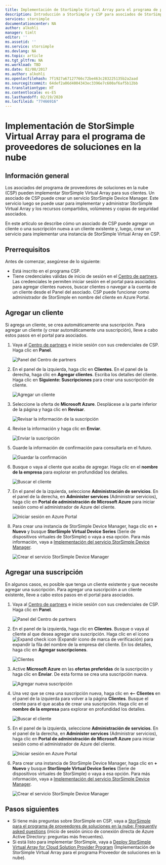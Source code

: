 ```yaml
---
title: Implementación de StorSimple Virtual Array para el programa de proveedores de soluciones en la nube
description: Introducción a StorSimple y CSP para asociados de StorSimple.
services: storsimple
documentationcenter: NA
author: alkohli
manager: timlt
editor: ''
ms.assetid: ''
ms.service: storsimple
ms.devlang: NA
ms.topic: article
ms.tgt_pltfrm: NA
ms.workload: TBD
ms.date: 02/08/2017
ms.author: alkohli
ms.openlocfilehash: 7f1927a67127766c72be463c283225135b2a2aad
ms.sourcegitcommit: 64def2a06d4004343ec3396e7c600af6af5b12bb
ms.translationtype: HT
ms.contentlocale: es-ES
ms.lasthandoff: 02/19/2020
ms.locfileid: "77466916"
---
```

# <a name="deploy-storsimple-virtual-array-for-cloud-solution-provider-program"></a>Implementación de StorSimple Virtual Array para el programa de proveedores de soluciones en la nube

## <a name="overview"></a>Información general

Los asociados del programa de proveedores de soluciones en la nube (CSP) pueden implementar StorSimple Virtual Array para sus clientes. Un asociado de CSP puede crear un servicio StorSimple Device Manager. Este servicio luego se puede usar para implementar y administrar StorSimple Virtual Array y los recursos compartidos, volúmenes y copias de seguridad asociados.

En este artículo se describe cómo un asociado de CSP puede agregar un cliente o una suscripción nueva a un cliente existente y, luego, crear un servicio para implementar una instancia de StorSimple Virtual Array en CSP.

## <a name="prerequisites"></a>Prerrequisitos

Antes de comenzar, asegúrese de lo siguiente:

- Está inscrito en el programa CSP.
- Tiene credenciales válidas de inicio de sesión en el [Centro de partners](https://partnercenter.microsoft.com/). Las credenciales le permiten iniciar sesión en el portal para asociados para agregar clientes nuevos, buscar clientes o navegar a la cuenta de un cliente desde el Panel del asociado. CSP puede funcionar como administrador de StorSimple en nombre del cliente en Azure Portal.
                             
## <a name="add-a-customer"></a>Agregar un cliente

Si agrega un cliente, se crea automáticamente una suscripción. Para agregar un cliente (y crear automáticamente una suscripción), lleve a cabo estos pasos en el portal para asociados.

1. Vaya al [Centro de partners](https://partnercenter.microsoft.com/) e inicie sesión con sus credenciales de CSP. Haga clic en **Panel**.

     ![Panel del Centro de partners](./media/storsimple-partner-csp-deploy/image1.png)
                              
2. En el panel de la izquierda, haga clic en **Clientes**. En el panel de la derecha, haga clic en **Agregar clientes**. Escriba los detalles del cliente. Haga clic en **Siguiente: Suscripciones** para crear una suscripción de cliente.

    ![Agregar un cliente](./media/storsimple-partner-csp-deploy/image2.png)

3.  Seleccione la oferta de **Microsoft Azure**. Desplácese a la parte inferior de la página y haga clic en **Revisar**.

    ![Revisar la información de la suscripción](./media/storsimple-partner-csp-deploy/image3.png)
                              
4. Revise la información y haga clic en **Enviar**.

    ![Enviar la suscripción](./media/storsimple-partner-csp-deploy/image4.png)

5. Guarde la información de confirmación para consultarla en el futuro.

    ![Guardar la confirmación](./media/storsimple-partner-csp-deploy/image5.png)

6. Busque o vaya al cliente que acaba de agregar. Haga clic en el **nombre de la empresa** para explorar en profundidad los detalles.

    ![Buscar el cliente](./media/storsimple-partner-csp-deploy/image6.png)  

7. En el panel de la izquierda, seleccione **Administración de servicios**. En el panel de la derecha, en **Administer services** (Administrar servicios), haga clic en **Portal de administración de Microsoft Azure** para iniciar sesión como el administrador de Azure del cliente.

    ![Iniciar sesión en Azure Portal](./media/storsimple-partner-csp-deploy/image9.png)

8. Para crear una instancia de StorSimple Device Manager, haga clic en **+ Nuevo** y busque **StorSimple Virtual Device Series** (Serie de dispositivos virtuales de StorSimple) o vaya a esa opción. Para más información, vaya a [Implementación del servicio StorSimple Device Manager](storsimple-virtual-array-manage-service.md).

    ![Crear el servicio StorSimple Device Manager](./media/storsimple-partner-csp-deploy/image8.png)


## <a name="add-a-subscription"></a>Agregar una suscripción

En algunos casos, es posible que tenga un cliente existente y que necesite agregar una suscripción. Para agregar una suscripción a un cliente existente, lleve a cabo estos pasos en el portal para asociados.

1. Vaya al [Centro de partners](https://partnercenter.microsoft.com/) e inicie sesión con sus credenciales de CSP. Haga clic en **Panel**.

     ![Panel del Centro de partners](./media/storsimple-partner-csp-deploy/image1.png)
                              
2. En el panel de la izquierda, haga clic en **Clientes**. Busque o vaya al cliente al que desea agregar una suscripción. Haga clic en el icono ![Expand check icon](./media/storsimple-partner-csp-deploy/expand_pane_icon.png) (Expandir icono de marca de verificación) para expandir la fila del nombre de la empresa del cliente. En los detalles, haga clic en **Agregar suscripciones**.

    ![Clientes](./media/storsimple-partner-csp-deploy/image10.png)

3. Active **Microsoft Azure** en las **ofertas preferidas** de la suscripción y haga clic en **Enviar**. De esta forma se crea una suscripción nueva.

    ![Agregar nueva suscripción](./media/storsimple-partner-csp-deploy/image11.png)

6. Una vez que se crea una suscripción nueva, haga clic en **<-- Clientes** en el panel de la izquierda para volver a la página **Clientes**. Busque el cliente para el que acaba de crear una suscripción. Haga clic en el **nombre de la empresa** para explorar en profundidad los detalles.

    ![Buscar el cliente](./media/storsimple-partner-csp-deploy/image6.png)  

7. En el panel de la izquierda, seleccione **Administración de servicios**. En el panel de la derecha, en **Administer services** (Administrar servicios), haga clic en **Portal de administración de Microsoft Azure** para iniciar sesión como el administrador de Azure del cliente.

    ![Iniciar sesión en Azure Portal](./media/storsimple-partner-csp-deploy/image9.png)

8. Para crear una instancia de StorSimple Device Manager, haga clic en **+ Nuevo** y busque **StorSimple Virtual Device Series** (Serie de dispositivos virtuales de StorSimple) o vaya a esa opción. Para más información, vaya a [Implementación del servicio StorSimple Device Manager](storsimple-virtual-array-manage-service.md).

    ![Crear el servicio StorSimple Device Manager](./media/storsimple-partner-csp-deploy/image8.png)

## <a name="next-steps"></a>Pasos siguientes

- Si tiene más preguntas sobre StorSimple en CSP, vaya a [StorSimple para el programa de proveedores de soluciones en la nube: Frequently asked questions](storsimple-partner-csp-faq.md) (inicio de sesión único de conexión directa de Azure Active Directory: preguntas más frecuentes).
- Si está listo para implementar StorSimple, vaya a [Deploy StorSimple Virtual Array for Cloud Solution Provider Program](storsimple-partner-csp-deploy.md) (Implementación de StorSimple Virtual Array para el programa Proveedor de soluciones en la nube).
